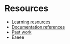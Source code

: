 # Resources

- [Learning resources](learning-resources.md)
- [Documentation references](doc-references.md)
- [Past work](past-work.md)
- Eaeee
